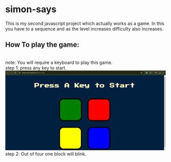 # simon-says
This is my second javascript project which actually works as a game. In this you have to a sequence and as the level increases difficulty also increases.<br>

<h2>How To play the game:</h2><br>
note: You will require a keyboard to play this game.<br>
step 1: press any key to start.<br>
<img src ="/images/start.png" alt="start of the game"/>
<br>
step 2: Out of four one block will blink.<br>